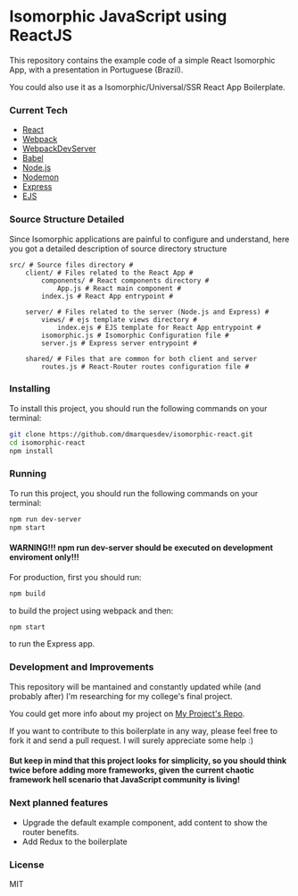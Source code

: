 # Isomorphic JavaScript using ReactJS

This repository contains the example code of a simple React Isomorphic App, with a presentation in Portuguese (Brazil).

You could also use it as a Isomorphic/Universal/SSR React App Boilerplate.

### Current Tech
 - [React](https://facebook.github.io/react/)
 - [Webpack](https://webpack.github.io/)
 - [WebpackDevServer](https://webpack.github.io/)
 - [Babel](https://babeljs.io/)
 - [Node.js](https://nodejs.org/en/)
 - [Nodemon](https://nodemon.io/)
 - [Express](http://expressjs.com/)
 - [EJS](http://www.embeddedjs.com/)

### Source Structure Detailed
Since Isomorphic applications are painful to configure and understand, here you got a detailed description of source directory structure
```
src/ # Source files directory #
    client/ # Files related to the React App #
        components/ # React components directory #
            App.js # React main component #
        index.js # React App entrypoint #

    server/ # Files related to the server (Node.js and Express) #
        views/ # ejs template views directory #
            index.ejs # EJS template for React App entrypoint #
        isomorphic.js # Isomorphic Configuration file #
        server.js # Express server entrypoint #

    shared/ # Files that are common for both client and server
        routes.js # React-Router routes configuration file #
```

### Installing
To install this project, you should run the following commands on your terminal:
```sh
git clone https://github.com/dmarquesdev/isomorphic-react.git
cd isomorphic-react
npm install
```

### Running
To run this project, you should run the following commands on your terminal:
```sh
npm run dev-server
npm start
```
#### WARNING!!! npm run dev-server should be executed on development enviroment only!!!

For production, first you should run:
```sh
npm build
```
to build the project using webpack and then:
```sh
npm start
```
to run the Express app.

### Development and Improvements

This repository will be mantained and constantly updated while (and probably after) I'm researching for my college's final project.

You could get more info about my project on [My Project's Repo](https://github.com/dmarquesdev/isomorphic-javascript).

If you want to contribute to this boilerplate in any way, please feel free to fork it and send a pull request. I will surely appreciate some help :)

#### But keep in mind that this project looks for simplicity, so you should think twice before adding more frameworks, given the current chaotic framework hell scenario that JavaScript community is living!

### Next planned features
 - Upgrade the default example component, add content to show the router benefits.
 - Add Redux to the boilerplate

### License
MIT
